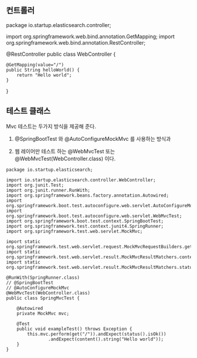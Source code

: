 ## 컨트롤러 ##

package io.startup.elasticsearch.controller;

import org.springframework.web.bind.annotation.GetMapping;
import org.springframework.web.bind.annotation.RestController;

@RestController
public class WebController {

    @GetMapping(value="/")
    public String helloWorld() {
        return "Hello world";
    }
}



## 테스트 클래스 ##

Mvc 테스트는 두가지 방식을 제공해 준다. 

1. @SpringBootTest 와 @AutoConfigureMockMvc 를 사용하는 방식과

2. 웹 레이어만 테스트 하는 @WebMvcTest 또는 @WebMvcTest(WebController.class) 이다. 

```
package io.startup.elasticsearch;

import io.startup.elasticsearch.controller.WebController;
import org.junit.Test;
import org.junit.runner.RunWith;
import org.springframework.beans.factory.annotation.Autowired;
import org.springframework.boot.test.autoconfigure.web.servlet.AutoConfigureMockMvc;
import org.springframework.boot.test.autoconfigure.web.servlet.WebMvcTest;
import org.springframework.boot.test.context.SpringBootTest;
import org.springframework.test.context.junit4.SpringRunner;
import org.springframework.test.web.servlet.MockMvc;

import static org.springframework.test.web.servlet.request.MockMvcRequestBuilders.get;
import static org.springframework.test.web.servlet.result.MockMvcResultMatchers.content;
import static org.springframework.test.web.servlet.result.MockMvcResultMatchers.status;

@RunWith(SpringRunner.class)
// @SpringBootTest
// @AutoConfigureMockMvc
@WebMvcTest(WebController.class)
public class SpringMvcTest {

    @Autowired
    private MockMvc mvc;

    @Test
    public void exampleTest() throws Exception {
        this.mvc.perform(get("/")).andExpect(status().isOk())
                .andExpect(content().string("Hello world"));
    }
}

```
